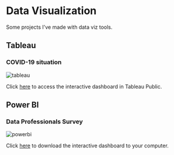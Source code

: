 # Data Visualization

Some projects I've made with data viz tools.


## Tableau
### COVID-19 situation

![tableau](https://user-images.githubusercontent.com/99193152/206085233-27e587f0-8673-449d-a278-0f792606fce2.png)

Click [here](https://public.tableau.com/app/profile/federico.dignani/viz/COVIDDiciembre/COVID-19Situation) to access the interactive dashboard in Tableau Public.


## Power BI
### Data Professionals Survey

![powerbi](https://user-images.githubusercontent.com/99193152/206087251-52e2ad7d-336b-4ee5-8000-ec3b7a431af3.png)

Click [here](datasurvey.pbix) to download the interactive dashboard to your computer.
